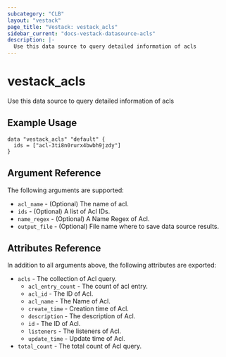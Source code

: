 ```yaml
---
subcategory: "CLB"
layout: "vestack"
page_title: "Vestack: vestack_acls"
sidebar_current: "docs-vestack-datasource-acls"
description: |-
  Use this data source to query detailed information of acls
---
```

# vestack_acls
Use this data source to query detailed information of acls
## Example Usage
```hcl
data "vestack_acls" "default" {
  ids = ["acl-3ti8n0rurx4bwbh9jzdy"]
}
```
## Argument Reference
The following arguments are supported:
* `acl_name` - (Optional) The name of acl.
* `ids` - (Optional) A list of Acl IDs.
* `name_regex` - (Optional) A Name Regex of Acl.
* `output_file` - (Optional) File name where to save data source results.

## Attributes Reference
In addition to all arguments above, the following attributes are exported:
* `acls` - The collection of Acl query.
  * `acl_entry_count` - The count of acl entry.
  * `acl_id` - The ID of Acl.
  * `acl_name` - The Name of Acl.
  * `create_time` - Creation time of Acl.
  * `description` - The description of Acl.
  * `id` - The ID of Acl.
  * `listeners` - The listeners of Acl.
  * `update_time` - Update time of Acl.
* `total_count` - The total count of Acl query.


